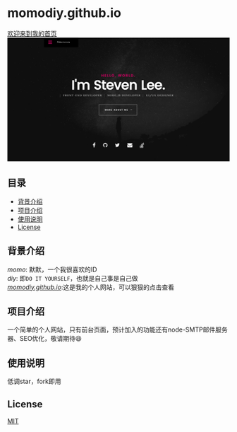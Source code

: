 # **momodiy.github.io**

[欢迎来到我的首页](https://momodiy.github.io)
![first-page](images/redeme1.webp)

## 目录  
* [背景介绍](#背景介绍)  
* [项目介绍](#项目介绍)  
* [使用说明](#使用说明)
* [License](#License)  

<a name="背景介绍"></a>  
## 背景介绍 

*momo*: 默默，一个我很喜欢的ID<br>
*diy*: 即`DO IT YOURSELF`，也就是自己事是自己做<br>
*[momodiy.github.io](https://momodiy.github.io/)*:这是我的个人网站，可以狠狠的点击查看


<a name="项目介绍"></a>  
## 项目介绍 
一个简单的个人网站，只有前台页面，预计加入的功能还有node-SMTP邮件服务器、SEO优化，敬请期待😆

<a name="使用说明"></a>  
## 使用说明

低调star，fork即用

<a name="License"></a>  
## License
[MIT](#License)